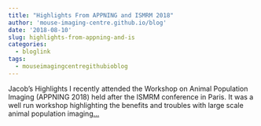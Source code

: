 ```yaml
---
title: "Highlights From APPNING and ISMRM 2018"
author: 'mouse-imaging-centre.github.io/blog'
date: '2018-08-10'
slug: highlights-from-appning-and-is
categories:
  - bloglink
tags:
  - mouseimagingcentregithubioblog
---
```


Jacob’s Highlights I recently attended the Workshop on Animal Population Imaging (APPNING 2018) held after the ISMRM conference in Paris. It was a well run workshop highlighting the benefits and troubles with large scale animal population imaging[... <i class="fas fa-external-link-alt"></i>](https://mouse-imaging-centre.github.io/blog/blog/post/2018-08-10_ismrm-highlights/)

